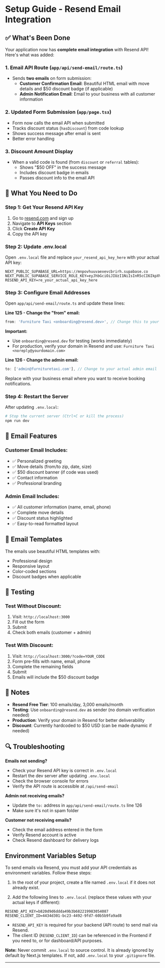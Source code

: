 # Setup Guide - Resend Email Integration

## ✅ What's Been Done

Your application now has **complete email integration** with Resend API! Here's what was added:

### 1. Email API Route (`app/api/send-email/route.ts`)
- Sends **two emails** on form submission:
  - **Customer Confirmation Email**: Beautiful HTML email with move details and $50 discount badge (if applicable)
  - **Admin Notification Email**: Email to your business with all customer information

### 2. Updated Form Submission (`app/page.tsx`)
- Form now calls the email API when submitted
- Tracks discount status (`hasDiscount`) from code lookup
- Shows success message after email is sent
- Better error handling

### 3. Discount Amount Display
- When a valid code is found (from `discount` or `referral` tables):
  - Shows "$50 OFF" in the success message
  - Includes discount badge in emails
  - Passes discount info to the email API

## 🔧 What You Need to Do

### Step 1: Get Your Resend API Key

1. Go to [resend.com](https://resend.com) and sign up
2. Navigate to **API Keys** section
3. Click **Create API Key**
4. Copy the API key

### Step 2: Update .env.local

Open `.env.local` file and replace `your_resend_api_key_here` with your actual API key:

```env
NEXT_PUBLIC_SUPABASE_URL=https://mnpovhuuvaexevcbrirh.supabase.co
NEXT_PUBLIC_SUPABASE_SERVICE_ROLE_KEY=eyJhbGciOiJIUzI1NiIsInR5cCI6IkpXVCJ9.eyJpc3MiOiJzdXBhYmFzZSIsInJlZiI6Im1ucG92aHV1dmFleGV2Y2JyaXJoIiwicm9sZSI6InNlcnZpY2Vfcm9sZSIsImlhdCI6MTc2MDEzMTMyNiwiZXhwIjoyMDc1NzA3MzI2fQ.l2o12pOpW1Fgz2cRmcVT9ZqKIOe5b_tGII6rvaRxzvc
RESEND_API_KEY=re_your_actual_api_key_here
```

### Step 3: Configure Email Addresses

Open `app/api/send-email/route.ts` and update these lines:

**Line 125 - Change the "from" email:**
```typescript
from: 'Furniture Taxi <onboarding@resend.dev>', // Change this to your verified domain
```

**Important:** 
- Use `onboarding@resend.dev` for testing (works immediately)
- For production, verify your domain in Resend and use: `Furniture Taxi <noreply@yourdomain.com>`

**Line 126 - Change the admin email:**
```typescript
to: ['admin@furnituretaxi.com'], // Change to your actual admin email
```

Replace with your business email where you want to receive booking notifications.

### Step 4: Restart the Server

After updating `.env.local`:

```bash
# Stop the current server (Ctrl+C or kill the process)
npm run dev
```

## 📧 Email Features

### Customer Email Includes:
- ✅ Personalized greeting
- ✅ Move details (from/to zip, date, size)
- ✅ $50 discount banner (if code was used)
- ✅ Contact information
- ✅ Professional branding

### Admin Email Includes:
- ✅ All customer information (name, email, phone)
- ✅ Complete move details
- ✅ Discount status highlighted
- ✅ Easy-to-read formatted layout

## 🎨 Email Templates

The emails use beautiful HTML templates with:
- Professional design
- Responsive layout
- Color-coded sections
- Discount badges when applicable

## 🧪 Testing

### Test Without Discount:
1. Visit: `http://localhost:3000`
2. Fill out the form
3. Submit
4. Check both emails (customer + admin)

### Test With Discount:
1. Visit: `http://localhost:3000/?code=YOUR_CODE`
2. Form pre-fills with name, email, phone
3. Complete the remaining fields
4. Submit
5. Emails will include the $50 discount badge

## 📝 Notes

- **Resend Free Tier**: 100 emails/day, 3,000 emails/month
- **Testing**: Use `onboarding@resend.dev` as sender (no domain verification needed)
- **Production**: Verify your domain in Resend for better deliverability
- **Discount**: Currently hardcoded to $50 USD (can be made dynamic if needed)

## 🔍 Troubleshooting

**Emails not sending?**
- Check your Resend API key is correct in `.env.local`
- Restart the dev server after updating `.env.local`
- Check the browser console for errors
- Verify the API route is accessible at `/api/send-email`

**Admin not receiving emails?**
- Update the `to:` address in `app/api/send-email/route.ts` line 126
- Make sure it's not in spam folder

**Customer not receiving emails?**
- Check the email address entered in the form
- Verify Resend account is active
- Check Resend dashboard for delivery logs

## Environment Variables Setup

To send emails via Resend, you must add your API credentials as environment variables. Follow these steps:

1. In the root of your project, create a file named `.env.local` if it does not already exist.

2. Add the following lines to `.env.local` (replace these values with your actual keys if different):

```
RESEND_API_KEY=b820d9d6ddda49b3b682219983054087
RESEND_CLIENT_ID=4434d301-bc23-4492-9fd7-60b5b9fa9ad8
```

- `RESEND_API_KEY` is required for your backend (API route) to send mail via Resend.
- The client ID (`RESEND_CLIENT_ID`) can be referenced in the Frontend if you need to, or for dashboard/API purposes.

**Note:** Never commit `.env.local` to source control. It is already ignored by default by Next.js templates. If not, add `.env.local` to your `.gitignore` file.

---




